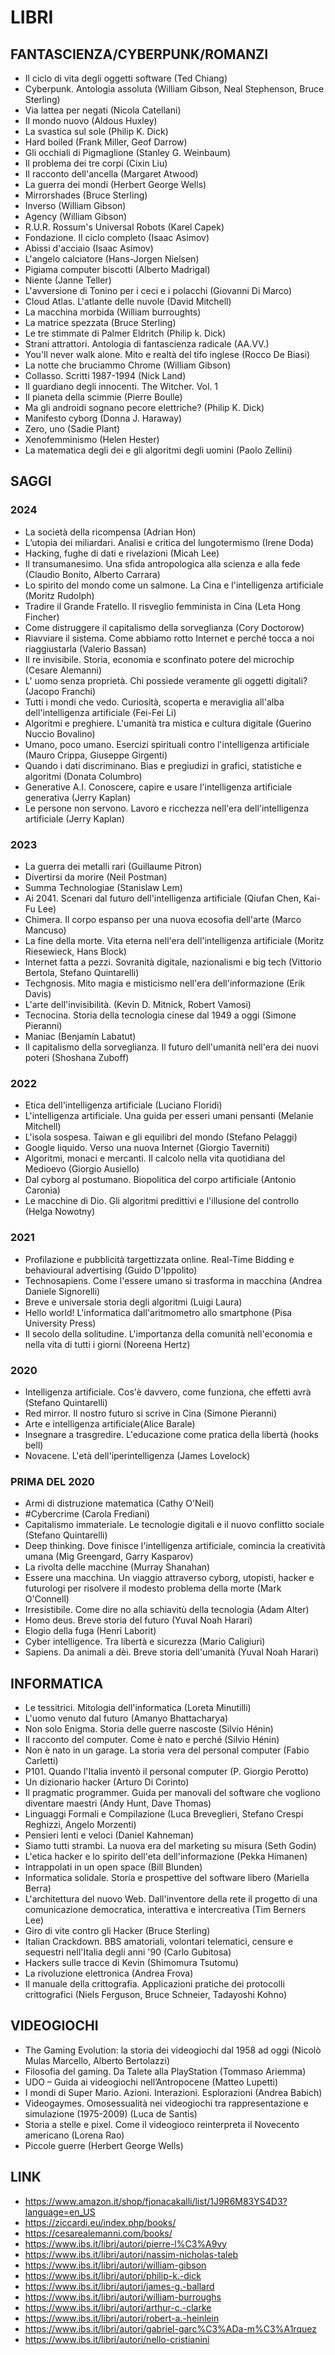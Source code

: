 # LIBRI

## FANTASCIENZA/CYBERPUNK/ROMANZI
- Il ciclo di vita degli oggetti software (Ted Chiang)
- Cyberpunk. Antologia assoluta (William Gibson, Neal Stephenson, Bruce Sterling)
- Via lattea per negati (Nicola Catellani)
- Il mondo nuovo (Aldous Huxley)
- La svastica sul sole (Philip K. Dick)
- Hard boiled (Frank Miller, Geof Darrow)
- Gli occhiali di Pigmaglione (Stanley G. Weinbaum)
- Il problema dei tre corpi (Cixin Liu)
- Il racconto dell'ancella (Margaret Atwood)
- La guerra dei mondi (Herbert George Wells)
- Mirrorshades (Bruce Sterling)
- Inverso (William Gibson)
- Agency (William Gibson)
- R.U.R. Rossum's Universal Robots (Karel Capek)
- Fondazione. Il ciclo completo (Isaac Asimov)
- Abissi d'acciaio (Isaac Asimov)
- L'angelo calciatore (Hans-Jorgen Nielsen)
- Pigiama computer biscotti (Alberto Madrigal)
- Niente (Janne Teller)
- L'avversione di Tonino per i ceci e i polacchi (Giovanni Di Marco)
- Cloud Atlas. L'atlante delle nuvole (David Mitchell)
- La macchina morbida (William burroughts) 
- La matrice spezzata (Bruce Sterling)
- Le tre stimmate di Palmer Eldritch (Philip k. Dick)
- Strani attrattori. Antologia di fantascienza radicale (AA.VV.)
- You'll never walk alone. Mito e realtà del tifo inglese (Rocco De Biasi)
- La notte che bruciammo Chrome (William Gibson)
- Collasso. Scritti 1987-1994 (Nick Land)
- Il guardiano degli innocenti. The Witcher. Vol. 1
- Il pianeta della scimmie (Pierre Boulle)
- Ma gli androidi sognano pecore elettriche? (Philip K. Dick)
- Manifesto cyborg (Donna J. Haraway)
- Zero, uno (Sadie Plant)
- Xenofemminismo (Helen Hester)
- La matematica degli dei e gli algoritmi degli uomini (Paolo Zellini)

## SAGGI
### 2024
- La società della ricompensa (Adrian Hon)
- L’utopia dei miliardari. Analisi e critica del lungotermismo (Irene Doda)
- Hacking, fughe di dati e rivelazioni (Micah Lee)
- Il transumanesimo. Una sfida antropologica alla scienza e alla fede (Claudio Bonito, Alberto Carrara)
- Lo spirito del mondo come un salmone. La Cina e l'intelligenza artificiale (Moritz Rudolph)
- Tradire il Grande Fratello. Il risveglio femminista in Cina (Leta Hong Fincher)
- Come distruggere il capitalismo della sorveglianza (Cory Doctorow)
- Riavviare il sistema. Come abbiamo rotto Internet e perché tocca a noi riaggiustarla (Valerio Bassan)
- Il re invisibile. Storia, economia e sconfinato potere del microchip (Cesare Alemanni)
- L' uomo senza proprietà. Chi possiede veramente gli oggetti digitali? (Jacopo Franchi)
- Tutti i mondi che vedo. Curiosità, scoperta e meraviglia all'alba dell'intelligenza artificiale (Fei-Fei Li)
- Algoritmi e preghiere. L'umanità tra mistica e cultura digitale (Guerino Nuccio Bovalino)
- Umano, poco umano. Esercizi spirituali contro l'intelligenza artificiale (Mauro Crippa, Giuseppe Girgenti)
- Quando i dati discriminano. Bias e pregiudizi in grafici, statistiche e algoritmi (Donata Columbro)
- Generative A.I. Conoscere, capire e usare l'intelligenza artificiale generativa (Jerry Kaplan)
- Le persone non servono. Lavoro e ricchezza nell'era dell'intelligenza artificiale (Jerry Kaplan)
### 2023
- La guerra dei metalli rari (Guillaume Pitron)
- Divertirsi da morire (Neil Postman)
- Summa Technologiae (Stanislaw Lem)
- Ai 2041. Scenari dal futuro dell'intelligenza artificiale (Qiufan Chen, Kai-Fu Lee)
- Chimera. Il corpo espanso per una nuova ecosofia dell'arte (Marco Mancuso)
- La fine della morte. Vita eterna nell'era dell'intelligenza artificiale (Moritz Riesewieck, Hans Block)
- Internet fatta a pezzi. Sovranità digitale, nazionalismi e big tech (Vittorio Bertola, Stefano Quintarelli)
- Techgnosis. Mito magia e misticismo nell'era dell'informazione (Erik Davis)
- L'arte dell'invisibilità. (Kevin D. Mitnick, Robert Vamosi)
- Tecnocina. Storia della tecnologia cinese dal 1949 a oggi (Simone Pieranni)
- Maniac (Benjamín Labatut)
- Il capitalismo della sorveglianza. Il futuro dell'umanità nell'era dei nuovi poteri (Shoshana Zuboff)
### 2022
- Etica dell'intelligenza artificiale (Luciano Floridi)
- L'intelligenza artificiale. Una guida per esseri umani pensanti (Melanie Mitchell)
- L'isola sospesa. Taiwan e gli equilibri del mondo (Stefano Pelaggi)
- Google liquido. Verso una nuova Internet (Giorgio Taverniti)
- Algoritmi, monaci e mercanti. Il calcolo nella vita quotidiana del Medioevo (Giorgio Ausiello) 
- Dal cyborg al postumano. Biopolitica del corpo artificiale (Antonio Caronia)
- Le macchine di Dio. Gli algoritmi predittivi e l'illusione del controllo (Helga Nowotny)
### 2021
- Profilazione e pubblicità targettizzata online. Real-Time Bidding e behavioural advertising (Guido D'Ippolito)
- Technosapiens. Come l'essere umano si trasforma in macchina (Andrea Daniele Signorelli)
- Breve e universale storia degli algoritmi (Luigi Laura)
- Hello world! L'informatica dall'aritmometro allo smartphone (Pisa University Press)
- Il secolo della solitudine. L'importanza della comunità nell'economia e nella vita di tutti i giorni (Noreena Hertz)
### 2020
- Intelligenza artificiale. Cos'è davvero, come funziona, che effetti avrà (Stefano Quintarelli)
- Red mirror. Il nostro futuro si scrive in Cina (Simone Pieranni)
- Arte e intelligenza artificiale(Alice Barale)
- Insegnare a trasgredire. L'educazione come pratica della libertà (hooks bell)
- Novacene. L'età dell'iperintelligenza (James Lovelock)
### PRIMA DEL 2020
- Armi di distruzione matematica (Cathy O'Neil)
- #Cybercrime (Carola Frediani)
- Capitalismo immateriale. Le tecnologie digitali e il nuovo conflitto sociale (Stefano Quintarelli)
- Deep thinking. Dove finisce l'intelligenza artificiale, comincia la creatività umana (Mig Greengard, Garry Kasparov)
- La rivolta delle macchine (Murray Shanahan)
- Essere una macchina. Un viaggio attraverso cyborg, utopisti, hacker e futurologi per risolvere il modesto problema della morte (Mark O'Connell)
- Irresistibile. Come dire no alla schiavitù della tecnologia (Adam Alter)
- Homo deus. Breve storia del futuro (Yuval Noah Harari)
- Elogio della fuga (Henri Laborit) 
- Cyber intelligence. Tra libertà e sicurezza (Mario Caligiuri)
- Sapiens. Da animali a dèi. Breve storia dell'umanità (Yuval Noah Harari)
  
## INFORMATICA
- Le tessitrici. Mitologia dell'informatica (Loreta Minutilli)
- L'uomo venuto dal futuro (Amanyo Bhattacharya)
- Non solo Enigma. Storia delle guerre nascoste (Silvio Hénin)
- Il racconto del computer. Come è nato e perché (Silvio Hénin)
- Non è nato in un garage. La storia vera del personal computer (Fabio Carletti)
- P101. Quando l'Italia inventò il personal computer (P. Giorgio Perotto)
- Un dizionario hacker (Arturo Di Corinto)
- Il pragmatic programmer. Guida per manovali del software che vogliono diventare maestri (Andy Hunt, Dave Thomas)
- Linguaggi Formali e Compilazione (Luca Breveglieri, Stefano Crespi Reghizzi, Angelo Morzenti)
- Pensieri lenti e veloci (Daniel Kahneman)
- Siamo tutti strambi. La nuova era del marketing su misura (Seth Godin)
- L'etica hacker e lo spirito dell'eta dell'informazione (Pekka Himanen)
- Intrappolati in un open space (Bill Blunden)
- Informatica solidale. Storia e prospettive del software libero (Mariella Berra)
- L'architettura del nuovo Web. Dall'inventore della rete il progetto di una comunicazione democratica, interattiva e intercreativa (Tim Berners Lee)
- Giro di vite contro gli Hacker (Bruce Sterling)
- Italian Crackdown. BBS amatoriali, volontari telematici, censure e sequestri nell'Italia degli anni '90 (Carlo Gubitosa)
- Hackers sulle tracce di Kevin (Shimomura Tsutomu)
- La rivoluzione elettronica (Andrea Frova)
- Il manuale della crittografia. Applicazioni pratiche dei protocolli crittografici (Niels Ferguson, Bruce Schneier, Tadayoshi Kohno)

## VIDEOGIOCHI
- The Gaming Evolution: la storia dei videogiochi dal 1958 ad oggi (Nicolò Mulas Marcello, Alberto Bertolazzi)
- Filosofia del gaming. Da Talete alla PlayStation (Tommaso Ariemma)
- UDO – Guida ai videogiochi nell’Antropocene (Matteo Lupetti)
- I mondi di Super Mario. Azioni. Interazioni. Esplorazioni (Andrea Babich)
- Videogaymes. Omosessualità nei videogiochi tra rappresentazione e simulazione (1975-2009) (Luca de Santis)
- Storia a stelle e pixel. Come il videogioco reinterpreta il Novecento americano (Lorena Rao)
- Piccole guerre (Herbert George Wells)
  
## LINK
- https://www.amazon.it/shop/fjonacakalli/list/1J9R6M83YS4D3?language=en_US
- https://ziccardi.eu/index.php/books/
- https://cesarealemanni.com/books/
- https://www.ibs.it/libri/autori/pierre-l%C3%A9vy
- https://www.ibs.it/libri/autori/nassim-nicholas-taleb
- https://www.ibs.it/libri/autori/william-gibson
- https://www.ibs.it/libri/autori/philip-k.-dick
- https://www.ibs.it/libri/autori/james-g.-ballard
- https://www.ibs.it/libri/autori/william-burroughs
- https://www.ibs.it/libri/autori/arthur-c.-clarke
- https://www.ibs.it/libri/autori/robert-a.-heinlein
- https://www.ibs.it/libri/autori/gabriel-garc%C3%ADa-m%C3%A1rquez
- https://www.ibs.it/libri/autori/nello-cristianini